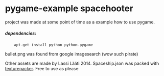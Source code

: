 pygame-example spacehooter
=============

project was made at some point of time as a example how to use pygame. 

##### dependencies:
```{}
    apt-get install python python-pygame
```

bullet.png was found from google imagesearch (wow such pirate)

Other assets are made by Lassi Lääti 2014. Spaceship.json was packed with [texturepacker](https://www.codeandweb.com/texturepacker). Free to use as please
